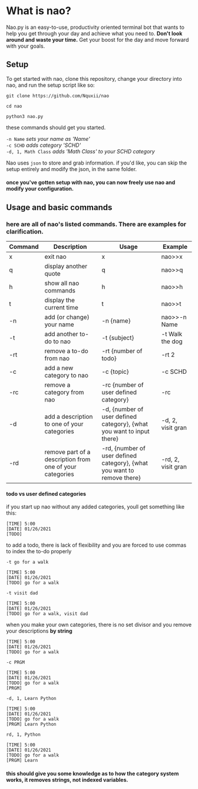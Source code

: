 # What is nao?

Nao.py is an easy-to-use, productivity oriented terminal bot that wants to help you get through your day and achieve what you need to. **Don't look around and waste your time.** Get your boost for the day and move forward with your goals.


## Setup

To get started with nao, clone this repository, change your directory into nao, and run the setup script like so:


`git clone https://github.com/Nquxii/nao`

`cd nao`

`python3 nao.py`


these commands should get you started.

`-n Name` *sets your name as 'Name'*  
`-c SCHD` *adds category 'SCHD'*  
`-d, 1, Math Class` *adds 'Math Class' to your SCHD category*  


Nao uses `json` to store and grab information. if you'd like, you can skip the setup entirely and modify the json, in the same folder.


#### once you've gotten setup with nao, you can now freely use nao and modify your configuration.


## Usage and basic commands

### here are all of nao's listed commands. There are examples for clarification.


| Command | Description | Usage | Example |
| --- | ----------------------------------------------------------- | ------------------------------------------------------------------------- | ----------------- |
| x   | exit nao                                                    | x                                                                         | nao>>x            |
| q   | display another quote                                       | q                                                                         | nao>>q            |
| h   | show all nao commands                                       | h                                                                         | nao>>h            |
| t   | display the current time                                    | t                                                                         | nao>>t            |
| -n  | add (or change) your name                                   | -n {name}                                                                 | nao>>-n Name       |
| -t  | add another to-do to nao                                    | -t {subject}                                                              | -t Walk the dog   |
| -rt | remove a to-do from nao                                     | -rt {number of todo}                                                      | -rt 2             | 
| -c  | add a new category to nao                                   | -c {topic}                                                                | -c SCHD           |
| -rc | remove a category from nao                                  | -rc {number of user defined category}                                     | -rc               |
| -d  | add a description to one of your categories                 | -d, {number of user defined category}, {what you want to input there}     | -d, 2, visit gran |
| -rd | remove part of a description from one of your categories    | -rd, {number of user defined category}, {what you want to remove there}   | -rd, 2, visit gran|


#### todo vs user defined categories

if you start up nao without any added categories, youll get something like this:
```
[TIME] 5:00  
[DATE] 01/26/2021  
[TODO]  
```

to add a todo, there is lack of flexibility and you are forced to use commas to index the to-do properly

`-t go for a walk` 

```
[TIME] 5:00  
[DATE] 01/26/2021  
[TODO] go for a walk  
```

`-t visit dad ` 

```
[TIME] 5:00  
[DATE] 01/26/2021  
[TODO] go for a walk, visit dad  
```


when you make your own categories, there is no set divisor and you remove your descriptions **by string**

```
[TIME] 5:00  
[DATE] 01/26/2021  
[TODO] go for a walk  
```

`-c PRGM`

```
[TIME] 5:00  
[DATE] 01/26/2021  
[TODO] go for a walk  
[PRGM]  
```

`-d, 1, Learn Python`

```
[TIME] 5:00  
[DATE] 01/26/2021  
[TODO] go for a walk  
[PRGM] Learn Python  
```

`rd, 1, Python`

```
[TIME] 5:00  
[DATE] 01/26/2021  
[TODO] go for a walk  
[PRGM] Learn  
```

#### this should give you some knowledge as to how the category system works, it removes strings, not indexed variables.
